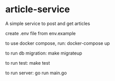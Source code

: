 # article-service
A simple service to post and get articles

create .env file from env.example

to use docker compose, run:
docker-compose up

to run db migration:
make migrateup

to run test:
make test

to run server:
go run main.go